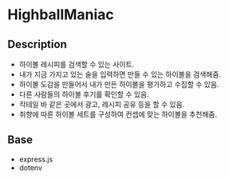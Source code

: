 # HighballManiac 

## Description

* 하이볼 레시피를 검색할 수 있는 사이트. 
* 내가 지금 가지고 있는 술을 입력하면 만들 수 있는 하이볼을 검색해줌. 
* 하이볼 도감을 만들어서 내가 만든 하이볼을 평가하고 수집할 수 있음. 
* 다른 사람들의 하이볼 후기를 확인할 수 있음. 
* 칵테일 바 같은 곳에서 광고, 레시피 공유 등을 할 수 있음. 
* 취향에 따른 하이볼 세트를 구성하여 컨셉에 맞는 하이볼을 추천해줌. 

## Base
* express.js
* dotenv
